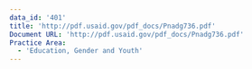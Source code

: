 ```yaml
---
data_id: '401'
title: 'http://pdf.usaid.gov/pdf_docs/Pnadg736.pdf'
Document URL: 'http://pdf.usaid.gov/pdf_docs/Pnadg736.pdf'
Practice Area:
  - 'Education, Gender and Youth'
---
```

